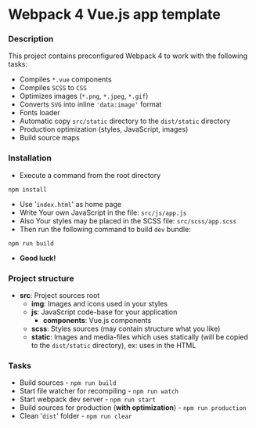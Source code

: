 # Webpack 4 Vue.js app template

### Description

This project contains preconfigured Webpack 4 to work with the following tasks:

- Compiles `*.vue` components
- Compiles `SCSS` to `CSS`
- Optimizes images (`*.png`, `*.jpeg`, `*.gif`)
- Converts `SVG` into inline `'data:image'` format
- Fonts loader
- Automatic copy `src/static` directory to the `dist/static` directory
- Production optimization (styles, JavaScript, images)
- Build source maps

### Installation

- Execute a command from the root directory
```
npm install
```
- Use '`index.html`' as home page
- Write Your own JavaScript in the file: `src/js/app.js`
- Also Your styles may be placed in the SCSS file: `src/scss/app.scss`
- Then run the following command to build `dev` bundle:
```
npm run build
``` 
- **Good luck!**

### Project structure

- **src**: Project sources root
    - **img**: Images and icons used in your styles
    - **js**: JavaScript code-base for your application
        - **components**: Vue.js components
    - **scss**: Styles sources (may contain structure what you like)
    - **static**: Images and media-files which uses statically (will be copied to the `dist/static` directory), ex: uses in the HTML

### Tasks

- Build sources - ```npm run build```
- Start file watcher for recompiling - ```npm run watch```
- Start webpack dev server - ```npm run start```
- Build sources for production (**with optimization**) - ```npm run production```
- Clean '`dist`' folder - ```npm run clear```
